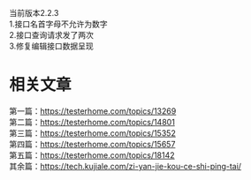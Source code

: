 当前版本2.2.3  
1.接口名首字母不允许为数字  
2.接口查询请求发了两次  
3.修复编辑接口数据呈现  
 

# 相关文章  
第一篇：https://testerhome.com/topics/13269  
第二篇：https://testerhome.com/topics/14801  
第三篇：https://testerhome.com/topics/15352  
第四篇：https://testerhome.com/topics/15657  
第五篇：https://testerhome.com/topics/18142  
其余篇：https://tech.kujiale.com/zi-yan-jie-kou-ce-shi-ping-tai/  
